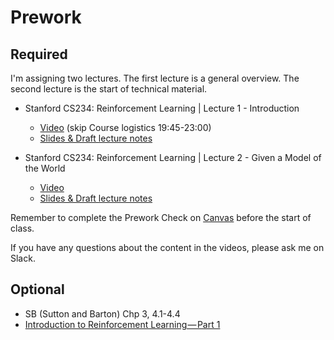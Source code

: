 Prework
======

Required
------

I'm assigning two lectures. The first lecture is a general overview. The second lecture is the start of technical material.

- Stanford CS234: Reinforcement Learning | Lecture 1 - Introduction
    + [Video](https://www.youtube.com/watch?v=FgzM3zpZ55o&list=PLoROMvodv4rOSOPzutgyCTapiGlY2Nd8u&index=1) (skip Course logistics 19:45-23:00)
    + [Slides & Draft lecture notes](http://web.stanford.edu/class/cs234/schedule.html)

- Stanford CS234: Reinforcement Learning | Lecture 2 - Given a Model of the World
    + [Video](https://www.youtube.com/watch?v=E3f2Camj0Is&list=PLoROMvodv4rOSOPzutgyCTapiGlY2Nd8u&index=2)
    + [Slides & Draft lecture notes](http://web.stanford.edu/class/cs234/schedule.html)

Remember to complete the Prework Check on [Canvas](https://usfca.instructure.com/courses/1593428/assignments#) before the start of class.

If you have any questions about the content in the videos, please ask me on Slack.

Optional
------

- SB (Sutton and Barton) Chp 3, 4.1-4.4
- [Introduction to Reinforcement Learning — Part 1](https://medium.com/code-heroku/introduction-to-reinforcement-learning-67826ec177ea)